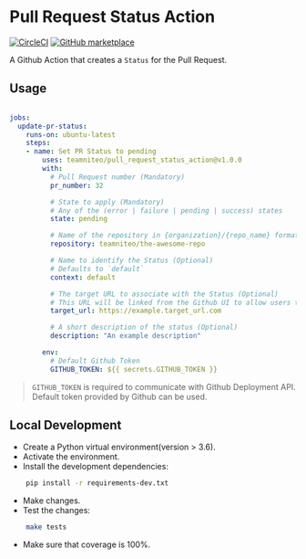 # Pull Request Status Action

[![CircleCI](https://circleci.com/gh/teamniteo/pull_request_status_action/tree/master.svg?style=svg)](https://circleci.com/gh/teamniteo/pull_request_status_action)
[![GitHub marketplace](https://img.shields.io/badge/marketplace-heroku--pull--request--status--action-blue?style=flat-square&logo=github)](https://github.com/marketplace/actions/pull-request-status-action)

A Github Action that creates a `Status` for the Pull Request.

## Usage

```yaml

jobs:
  update-pr-status:
    runs-on: ubuntu-latest
    steps:
    - name: Set PR Status to pending
        uses: teamniteo/pull_request_status_action@v1.0.0
        with:
          # Pull Request number (Mandatory)
          pr_number: 32

          # State to apply (Mandatory)
          # Any of the (error | failure | pending | success) states
          state: pending

          # Name of the repository in {organization}/{repo_name} format (Mandatory)
          repository: teamniteo/the-awesome-repo

          # Name to identify the Status (Optional)
          # Defaults to `default`
          context: default

          # The target URL to associate with the Status (Optional)
          # This URL will be linked from the Github UI to allow users to easily see the source of the status.
          target_url: https://example.target_url.com

          # A short description of the status (Optional)
          description: "An example description"

        env:
          # Default Github Token
          GITHUB_TOKEN: ${{ secrets.GITHUB_TOKEN }}
```

> `GITHUB_TOKEN` is required to communicate with Github Deployment API. Default token provided by Github can be used.

## Local Development

- Create a Python virtual environment(version > 3.6).
- Activate the environment.
- Install the development dependencies:

```bash
    pip install -r requirements-dev.txt
```

- Make changes.
- Test the changes:

```bash
    make tests
```

- Make sure that coverage is 100%.
